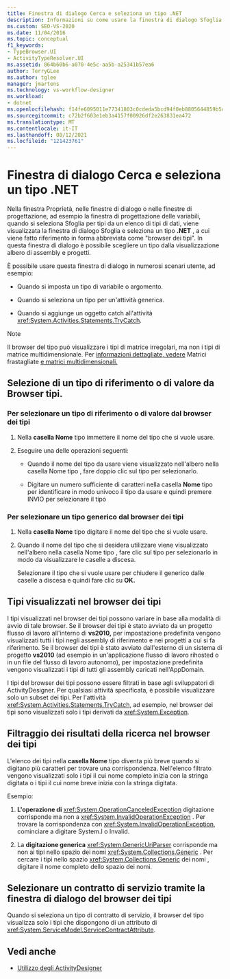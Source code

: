 ```yaml
---
title: Finestra di dialogo Cerca e seleziona un tipo .NET
description: Informazioni su come usare la finestra di dialogo Sfoglia e seleziona un tipo .NET per scegliere un tipo da una visualizzazione albero di assembly e progetti in Progettazione flussi di lavoro.
ms.custom: SEO-VS-2020
ms.date: 11/04/2016
ms.topic: conceptual
f1_keywords:
- TypeBrowser.UI
- ActivityTypeResolver.UI
ms.assetid: 864b60b6-a070-4e5c-aa5b-a25341b57ea6
author: TerryGLee
ms.author: tglee
manager: jmartens
ms.technology: vs-workflow-designer
ms.workload:
- dotnet
ms.openlocfilehash: f14fe6095011e77341803c0cdeda5bcd94f0eb8805644859b5c2d6d4e8709481
ms.sourcegitcommit: c72b2f603e1eb3a4157f00926df2e263831ea472
ms.translationtype: MT
ms.contentlocale: it-IT
ms.lasthandoff: 08/12/2021
ms.locfileid: "121423761"
---
```

# <a name="browse-and-select-a-net-type-dialog-box"></a>Finestra di dialogo Cerca e seleziona un tipo .NET

Nella  finestra Proprietà, nelle finestre di dialogo o nelle finestre  di progettazione, ad esempio la finestra di progettazione delle variabili, quando si seleziona Sfoglia per tipi da un elenco di tipi di dati, viene visualizzata la finestra di dialogo Sfoglia e seleziona un tipo **.NET** , a cui viene fatto riferimento in forma abbreviata come "browser dei tipi". In questa finestra di dialogo è possibile scegliere un tipo dalla visualizzazione albero di assembly e progetti.

È possibile usare questa finestra di dialogo in numerosi scenari utente, ad esempio:

- Quando si imposta un tipo di variabile o argomento.

- Quando si seleziona un tipo per un'attività generica.

- Quando si aggiunge un oggetto catch all'attività <xref:System.Activities.Statements.TryCatch>.

> [!NOTE]
> Il browser del tipo può visualizzare i tipi di matrice irregolari, ma non i tipi di matrice multidimensionale. Per [informazioni dettagliate, vedere](/previous-versions/visualstudio/visual-studio-2008/hkhhsz9t(v=vs.90)) Matrici frastagliate [e matrici multidimensionali.](/previous-versions/visualstudio/visual-studio-2008/d2de1t93(v=vs.90))

## <a name="selecting-a-value-or-reference-type-from-the-type-browser"></a>Selezione di un tipo di riferimento o di valore da Browser tipi.

### <a name="to-select-a-value-or-reference-type-from-the-type-browser"></a>Per selezionare un tipo di riferimento o di valore dal browser dei tipi

1. Nella **casella Nome** tipo immettere il nome del tipo che si vuole usare.

2. Eseguire una delle operazioni seguenti:

    - Quando il nome del tipo da usare viene visualizzato  nell'albero nella casella Nome tipo , fare doppio clic sul tipo per selezionarlo.

    - Digitare un numero sufficiente di caratteri nella casella **Nome** tipo per identificare in modo univoco il tipo da usare e quindi premere INVIO per selezionare il tipo

### <a name="to-select-a-generic-type-from-the-type-browser"></a>Per selezionare un tipo generico dal browser dei tipi

1. Nella **casella Nome** tipo digitare il nome del tipo che si vuole usare.

2. Quando il nome del tipo che si desidera utilizzare  viene visualizzato nell'albero nella casella Nome tipo , fare clic sul tipo per selezionarlo in modo da visualizzare le caselle a discesa.

     Selezionare il tipo che si vuole usare per chiudere il generico dalle caselle a discesa e quindi fare clic su **OK.**

## <a name="types-displayed-in-the-type-browser"></a>Tipi visualizzati nel browser dei tipi

I tipi visualizzati nel browser dei tipi possono variare in base alla modalità di avvio di tale browser. Se il browser dei tipi è stato avviato da un progetto flusso di lavoro all'interno di **vs2010,** per impostazione predefinita vengono visualizzati tutti i tipi negli assembly di riferimento e nei progetti a cui si fa riferimento. Se il browser dei tipi è stato avviato dall'esterno di un sistema di progetto **vs2010** (ad esempio in un'applicazione flusso di lavoro rihosted o in un file del flusso di lavoro autonomo), per impostazione predefinita vengono visualizzati i tipi di tutti gli assembly caricati nell'AppDomain.

I tipi del browser dei tipi possono essere filtrati in base agli sviluppatori di ActivityDesigner. Per qualsiasi attività specificata, è possibile visualizzare solo un subset dei tipi. Per l'attività <xref:System.Activities.Statements.TryCatch>, ad esempio, nel browser dei tipi sono visualizzati solo i tipi derivati da <xref:System.Exception>.

## <a name="filtering-search-results-in-the-type-browser"></a>Filtraggio dei risultati della ricerca nel browser dei tipi

L'elenco dei tipi nella **casella Nome** tipo diventa più breve quando si digitano più caratteri per trovare una corrispondenza. Nell'elenco filtrato vengono visualizzati solo i tipi il cui nome completo inizia con la stringa digitata o i tipi il cui nome breve inizia con la stringa digitata.

Esempio:

1. **L'operazione di** <xref:System.OperationCanceledException> digitazione corrisponde ma non a <xref:System.InvalidOperationException> . Per trovare la corrispondenza con <xref:System.InvalidOperationException>, cominciare a digitare System.I o Invalid.

2. La **digitazione generica** <xref:System.GenericUriParser> corrisponde ma non ai tipi nello spazio dei nomi <xref:System.Collections.Generic> . Per cercare i tipi nello spazio <xref:System.Collections.Generic> dei nomi , digitare il nome completo dello spazio dei nomi.

## <a name="selecting-a-service-contract-using-the-type-browser-dialog"></a>Selezionare un contratto di servizio tramite la finestra di dialogo del browser dei tipi

Quando si seleziona un tipo di contratto di servizio, il browser del tipo visualizza solo i tipi che dispongono di un attributo di <xref:System.ServiceModel.ServiceContractAttribute>.

## <a name="see-also"></a>Vedi anche

- [Utilizzo degli ActivityDesigner](control-flow-activity-designers.md)
